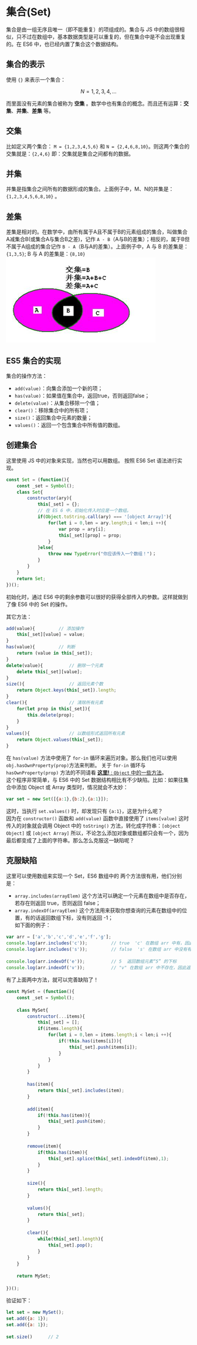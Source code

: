 # 集合(Set)
集合是由一组无序且唯一（即不能重复）的项组成的。集合与 JS 中的数组很相似，只不过在数组中，基本数据类型是可以重复的，但在集合中是不会出现重复的。在 ES6 中，也已经内置了集合这个数据结构。  

集合的表示
-------
使用 `{}` 来表示一个集合：
```math
N = {1,2,3,4,...}
```
而里面没有元素的集合被称为 **空集** 。数学中也有集合的概念。而且还有运算：**交集**、**并集**、**差集** 等。  
## 交集
比如定义两个集合：
`M = {1,2,3,4,5,6}` 和 `N = {2,4,6,8,10}`。则这两个集合的交集就是：`{2,4,6}` 即：交集就是集合之间都有的数据。
## 并集
并集是指集合之间所有的数据形成的集合。上面例子中，M、N的并集是：`{1,2,3,4,5,6,8,10}` 。
## 差集
差集是相对的。在数学中，由所有属于A且不属于B的元素组成的集合，叫做集合A减集合B(或集合A与集合B之差)，记作 `A - B`（A与B的差集）；相反的，属于B但不属于A组成的集合记作 `B - A`（B与A的差集）。上面例子中，A 与 B 的差集是：`{1,3,5}`; B 与 A 的差集是：`{8,10}`  
!["交集、并集、差集"](./image/Set.jpg)  

## ES5 集合的实现
集合的操作方法：
+ `add(value)`：向集合添加一个新的项；
+ `has(value)`：如果值在集合中，返回true，否则返回false；
+ `delete(value)`：从集合移除一个值；
+ `clear()`：移除集合中的所有项；
+ `size()`：返回集合中元素的数量；
+ `values()`：返回一个包含集合中所有值的数组。  

## 创建集合
这里使用 JS 中的对象来实现，当然也可以用数组。
按照 ES6 Set 语法进行实现。
```js
const Set = (function(){
    const _set = Symbol();
    class Set{
        constructor(ary){
            this[_set] = {};
            // 在 ES 6 中，初始化传入时应是一个数组。
            if(Object.toString.call(ary) === '[object Array]'){
                for(let i = 0,len = ary.length;i < len;i ++){
                    var prop = ary[i];
                    this[_set][prop] = prop;
                }
            }else{
                throw new TypeError("你应该传入一个数组！")；
            }
        }
    }
    return Set;
})();
```
初始化时，通过 ES6 中的剩余参数可以很好的获得全部传入的参数。这样就做到了像 ES6 中的 Set 的操作。

其它方法：
```js
add(value){         // 添加操作
    this[_set][value] = value;
}
has(value){         // 判断
    return (value in this[_set]);
}
delete(value){          // 删除一个元素
    delete this[_set][value];
}
size(){                 // 返回元素个数
    return Object.keys(this[_set]).length;
}
clear(){                // 清除所有元素
    for(let prop in this[_set]){
        this.delete(prop);
    }
}
values(){               // 以数组形式返回所有元素
    return Object.values(this[_set]);
}
```
在 `has(value)` 方法中使用了 `for-in` 循环来遍历对象。那么我们也可以使用`obj.hasOwnProperty(prop)`方法来判断。  关于 `for-in` 循环与 `hasOwnProperty(prop)` 方法的不同请看 [**这里!** : `Object` 中的一些方法](../内置库/Object.md)。  
这个程序非常简单，与 ES6 中的 Set 数据结构相比有不少缺陷。比如：如果往集合中添加 Object 或 Array 类型时，情况就会不太妙：
```js
var set = new Set([{a:1},{b:2},{a:1}]);
```
这时，当执行 `set.values()` 时，却发现只有 `{a:1}`，这是为什么呢？  
因为在 `constructor()` 函数和 `add(value)` 函数中直接使用了 `items[value]` 这时传入的对象就会调用 Object 中的 `toString()` 方法，转化成字符串：`[object Object]` 或 `[object Array]` 所以，不论怎么添加对象或数组都只会有一个，因为最后都变成了上面的字符串。那么怎么克服这一缺陷呢？  
## 克服缺陷
这里可以使用数组来实现一个 Set，ES6 数组中的 两个方法很有用，他们分别是：  
- `array.includes(arrayElem)` 这个方法可以确定一个元素在数组中是否存在，若存在则返回 true，否则返回 false；
- `array.indexOf(arrayElem)` 这个方法用来获取你想查询的元素在数组中的位置，有的话返回数组下标，没有则返回 -1；  
如下面的例子：
```js
var arr = ['a','b','c','d','e','f','g'];
console.log(arr.includes('c'));         // true  'c' 在数组 arr 中有，因此返回 true
console.log(arr.includes('s'));         // false  's' 在数组 arr 中没有有，因此返回 false

console.log(arr.indexOf('e'));          // 5  返回数组元素“5” 的下标
console.log(arr.indexOf('v'));          // "v" 在数组 arr 中不存在，因此返回下标 -1，表示不存在
```
有了上面两中方法，就可以完善缺陷了！
```js
const MySet = (function(){
    const _set = Symbol();

    class MySet{
        constructor(...items){
            this[_set] = [];
            if(items.length){
                for(let i = 0,len = items.length;i < len;i ++){
                    if(!this.has(items[i])){
                        this[_set].push(items[i]);
                    }
                }
            }
        }

        has(item){
            return this[_set].includes(item);
        }

        add(item){
            if(!this.has(item)){
                this[_set].push(item);
            }
        }

        remove(item){
            if(this.has(item)){
                this[_set].splice(this[_set].indexOf(item),1);
            }
        }

        size(){
            return this[_set].length;
        }

        values(){
            return this[_set];
        }

        clear(){
            while(this[_set].length){
                this[_set].pop();
            }
        }
    }

    return MySet;

})();
```
验证如下：
```js
let set = new MySet();
set.add({a: 1});
set.add({a: 1});

set.size()      // 2
```